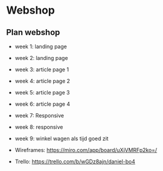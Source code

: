 # Webshop

## Plan webshop

- week 1: landing page
- week 2: landing page
- week 3: article page 1
- week 4: article page 2
- week 5: article page 3
- week 6: article page 4
- week 7: Responsive
- week 8: responsive
- week 9: winkel wagen als tijd goed zit

- Wireframes: https://miro.com/app/board/uXjVMRFp2ko=/
- Trello: https://trello.com/b/wGDz8ajn/daniel-bo4

